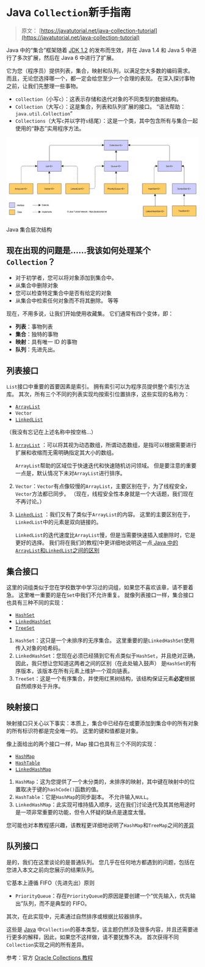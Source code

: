 # Java `Collection`新手指南

> 原文： [https://javatutorial.net/java-collection-tutorial](https://javatutorial.net/java-collection-tutorial)

Java 中的“集合”框架随着 [JDK 1.2](https://javatutorial.net/install-java-8-jdk-on-ubuntu) 的发布而生效，并在 Java 1.4 和 Java 5 中进行了多次扩展，然后在 Java 6 中进行了扩展。

它为您（程序员）提供列表，集合，映射和队列，以满足您大多数的编码需求。 而且，无论您选择哪一个，都一定会给您至少一个合理的表现。 在深入探讨事物之前，让我们先整理一些事物。

*   `collection`（小写`c`）：这表示存储和迭代对象的不同类型的数据结构。
*   `Collection`（大写`c`）：这是集合，列表和队列扩展的接口。 “语法帮助：`java.util.Collection`”
*   `Collections`（大写`c`并以字符`s`结尾）：这是一个类，其中包含所有与集合一起使用的“静态”实用程序方法。

![Java collection hierarchy](img/5c554e1339fdc85bb87b0792a7292174.jpg)

Java 集合层次结构

## 现在出现的问题是……我该如何处理某个`Collection`？

*   对于初学者，您可以将对象添加到集合中。
*   从集合中删除对象
*   您可以检查特定集合中是否有给定的对象
*   从集合中检索任何对象而不将其删除。 等等

现在，不用多说，让我们开始使用收藏集。 它们通常有四个变体，即：

*   **列表**：事物列表
*   **集合**：独特的事物
*   **映射**：具有唯一 ID 的事物
*   **队列**：先进先出。

## 列表接口

`List`接口中重要的首要因素是索引。 拥有索引可以为程序员提供整个索引方法库。 其次，所有三个不同的列表实现均按索引位置排序，这些实现的名称为：

*   [`ArrayList`](https://javatutorial.net/java-arraylist-example)
*   `Vector`
*   [`LinkedList`](https://javatutorial.net/java-linkedlist-example)

（我没有忘记在上述名称中按空格...）

1.  [`ArrayList`](https://javatutorial.net/java-arraylist-example) ：可以将其视为动态数组，所谓动态数组，是指可以根据需要进行扩展和收缩而无需明确指定其大小的数组。
    
    `ArrayList`帮助的区域位于快速迭代和快速随机访问领域。 但是要注意的重要一点是，默认情况下未对`ArrayList`进行排序。
2.  `Vector`：`Vector`有点像较慢的`ArrayList`，主要区别在于，为了线程安全，`Vector`方法都已同步。 （现在，线程安全性本身就是一个大话题，我们现在不再讨论。）
3.  [`LinkedList`](https://javatutorial.net/java-linkedlist-example) ：我们又有了类似于`ArrayList`的内容。 这里的主要区别在于，`LinkedList`中的元素是双向链接的。
    
    `LinkedList`的迭代速度比`ArrayList`慢，但是当需要快速插入或删除时，它是更好的选择。 我们将在我们的教程[中更详细地说明这一点[ Java 中的`ArrayList`和`LinkedList`之间的区别](https://javatutorial.net/difference-between-arraylist-and-linkedlist-in-java)

## 集合接口

这里的词组类似于您在学校数学中学习过的词组，如果您不喜欢该章，请不要着急。 这里唯一重要的是在`Set`中我们不允许重复。 就像列表接口一样，集合接口也具有三种不同的实现：

*   [`HashSet`](https://javatutorial.net/java-hashset-example)
*   [`LinkedHashSet`](https://javatutorial.net/java-linkedhashset-example)
*   [`TreeSet`](https://javatutorial.net/java-treeset-example)

1.  `HashSet`：这只是一个未排序的无序集合。 这里重要的是`LinkedHashSet`使用传入对象的哈希码。
2.  `LinkedHashSet`：您现在必须已经猜到它有点类似于`HashSet`，并且绝对正确，因此，我只想让您知道这两者之间的区别（在此处输入鼓声） 是`HashSet`的有序版本，该版本在所有元素上维护一个双向链表。
3.  `TreeSet`：这是一个有序集合，并使用红黑树结构，该结构保证元素**必定**根据自然顺序处于升序。

## 映射接口

映射接口只关心以下事实：本质上，集合中已经存在或要添加到集合中的所有对象的所有标识符都是完全唯一的。 这里的键和值都是对象。

像上面给出的两个接口一样，Map 接口也具有三个不同的实现：

*   [`HashMap`](https://javatutorial.net/java-hashmap-example)
*   [`HashTable`](https://javatutorial.net/java-hashtable-example)
*   [`LinkedHashMap`](https://javatutorial.net/java-linkedhashmap-example)

1.  `HashMap`：这为您提供了一个未分类的，未排序的映射，其中键在映射中的位置取决于键的`hashCode()`函数的值。
2.  `HashTable`：它是`HashMap`的同步副本。 不允许输入`NULL`。
3.  `LinkedHashMap`：此实现可维持插入顺序，这在我们讨论迭代及其其他用途时是一项非常重要的功能，但令人怀疑的缺点是速度太慢。

您可能也对本教程感兴趣，该教程更详细地说明了`HashMap`和`TreeMap`之间的[差异](https://javatutorial.net/difference-between-hashmap-and-treemap-in-java)

## 队列接口

是的，我们在这里谈论的是普通队列。 您几乎在任何地方都遇到的问题，包括在您进入本文之前向您展示的结果队列。

它基本上遵循 FIFO（先进先出）原则

*   `PriorityQueue`：存在`PriorityQueue`的原因是要创建一个“优先输入，优先输出”队列，而不是典型的 FIFO。

其次，在此实现中，元素通过自然排序或根据比较器排序。

这些是 [Java](http://www.trainingindelhi.com/best-java-training-in-delhi.php) 中`Collection`的基本类型，该主题仍然涉及很多内容，并且还需要进行更多的解释，因此，如果您不这样做，请不要犹豫不决。 首次获得不同`Collection`实现之间的所有差异。

参考：官方 [Oracle Collections 教程](https://docs.oracle.com/javase/tutorial/collections/implementations/index.html)